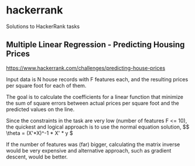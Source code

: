 # hackerrank
Solutions to HackerRank tasks

## Multiple Linear Regression - Predicting Housing Prices
https://www.hackerrank.com/challenges/predicting-house-prices

Input data is N house records with F features each, and the resulting prices per square foot for each of them.

The goal is to calculate the coefficients for a linear function that minimize the sum of square errors between actual prices per square foot and the predicted values on the line.

Since the constraints in the task are very low (number of features F <= 10), the quickest and logical approach is to use the normal equation solution, $$ \theta = (X'*X)^-1 * X' * y $

If the number of features was (far) bigger, calculating the matrix inverse would be very expensive and alternative approach, such as gradient descent, would be better.
